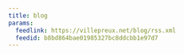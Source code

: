 ```yaml
---
title: blog
params:
  feedlink: https://villepreux.net/blog/rss.xml
  feedid: b8bd864bae01985327bc8ddcbb1e97d7
---
```

